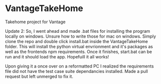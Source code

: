 # VantageTakeHome
Takehome project for Vantage

Update 2: So, I went ahead and made .bat files for installing the program locally on windows. Unsure how to write those for mac on windows.
Simply clone the repo and double click install.bat inside the VantageTakeHome folder. This will install the python virtual envrionment and it's packages
as well as the frontends npm requirements. Once it finishes, start.bat can be run and it should load the app. Hopefuill it all works! 

Upon giving it a once over on a reformatted PC I realized the requirements file did not have the test case suite dependancies installed. Made a pull request but left unmerged to fix it. 
